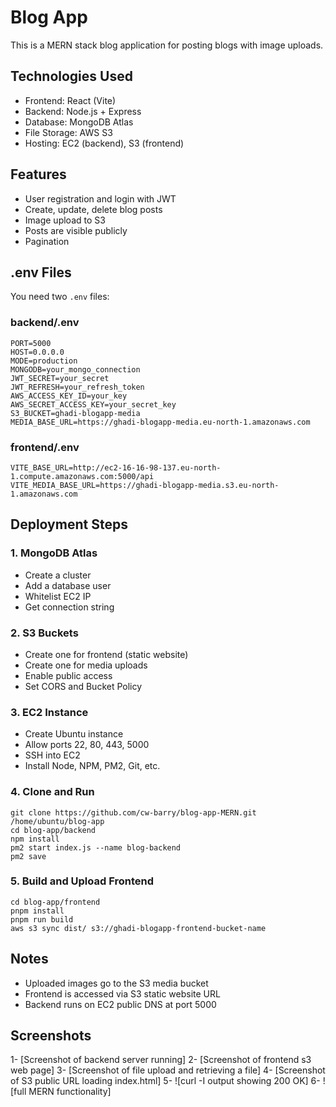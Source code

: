 # Blog App

This is a MERN stack blog application for posting blogs with image uploads.

## Technologies Used

- Frontend: React (Vite)
- Backend: Node.js + Express
- Database: MongoDB Atlas
- File Storage: AWS S3
- Hosting: EC2 (backend), S3 (frontend)

## Features

- User registration and login with JWT
- Create, update, delete blog posts
- Image upload to S3
- Posts are visible publicly
- Pagination

## .env Files

You need two `.env` files:

### backend/.env

```
PORT=5000
HOST=0.0.0.0
MODE=production
MONGODB=your_mongo_connection
JWT_SECRET=your_secret
JWT_REFRESH=your_refresh_token
AWS_ACCESS_KEY_ID=your_key
AWS_SECRET_ACCESS_KEY=your_secret_key
S3_BUCKET=ghadi-blogapp-media
MEDIA_BASE_URL=https://ghadi-blogapp-media.eu-north-1.amazonaws.com
```

### frontend/.env

```
VITE_BASE_URL=http://ec2-16-16-98-137.eu-north-1.compute.amazonaws.com:5000/api
VITE_MEDIA_BASE_URL=https://ghadi-blogapp-media.s3.eu-north-1.amazonaws.com
```

## Deployment Steps

### 1. MongoDB Atlas

- Create a cluster
- Add a database user
- Whitelist EC2 IP
- Get connection string

### 2. S3 Buckets

- Create one for frontend (static website)
- Create one for media uploads
- Enable public access
- Set CORS and Bucket Policy

### 3. EC2 Instance

- Create Ubuntu instance
- Allow ports 22, 80, 443, 5000
- SSH into EC2
- Install Node, NPM, PM2, Git, etc.

### 4. Clone and Run

```
git clone https://github.com/cw-barry/blog-app-MERN.git /home/ubuntu/blog-app
cd blog-app/backend
npm install
pm2 start index.js --name blog-backend
pm2 save
```

### 5. Build and Upload Frontend

```
cd blog-app/frontend
pnpm install
pnpm run build
aws s3 sync dist/ s3://ghadi-blogapp-frontend-bucket-name
```

## Notes

- Uploaded images go to the S3 media bucket
- Frontend is accessed via S3 static website URL
- Backend runs on EC2 public DNS at port 5000

## Screenshots

1- [Screenshot of backend server running]
2- [Screenshot of frontend s3 web page]
3- [Screenshot of file upload and retrieving a file]
4- [Screenshot of S3 public URL loading index.html]
5- ![curl -I output showing 200 OK]
6- ![full MERN functionality]
